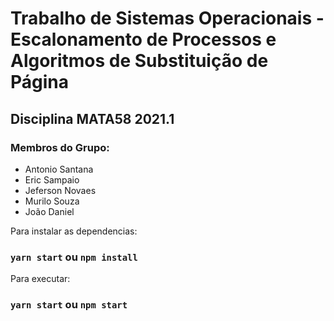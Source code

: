 <h1>Trabalho de Sistemas Operacionais - Escalonamento de Processos e Algoritmos de Substituição de Página</h1>
<h2>Disciplina MATA58 2021.1</h2>

<h3>Membros do Grupo:</h3>
<ul>
    <li>Antonio Santana</li>
    <li>Eric Sampaio</li>
    <li>Jeferson Novaes</li>
    <li>Murilo Souza</li>
    <li>João Daniel</li>
</ul>

Para instalar as dependencias:

### `yarn start` ou `npm install`

Para executar:

### `yarn start` ou `npm start`
